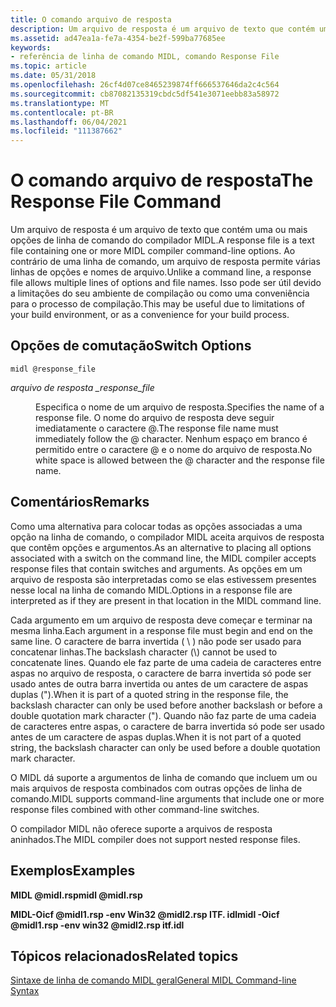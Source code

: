 ```yaml
---
title: O comando arquivo de resposta
description: Um arquivo de resposta é um arquivo de texto que contém uma ou mais opções de linha de comando do compilador MIDL.
ms.assetid: ad47ea1a-fe7a-4354-be2f-599ba77685ee
keywords:
- referência de linha de comando MIDL, comando Response File
ms.topic: article
ms.date: 05/31/2018
ms.openlocfilehash: 26cf4d07ce8465239874ff666537646da2c4c564
ms.sourcegitcommit: cb87082135319cbdc5df541e3071eebb83a58972
ms.translationtype: MT
ms.contentlocale: pt-BR
ms.lasthandoff: 06/04/2021
ms.locfileid: "111387662"
---
```

# <a name="the-response-file-command"></a><span data-ttu-id="b6332-104">O comando arquivo de resposta</span><span class="sxs-lookup"><span data-stu-id="b6332-104">The Response File Command</span></span>

<span data-ttu-id="b6332-105">Um arquivo de resposta é um arquivo de texto que contém uma ou mais opções de linha de comando do compilador MIDL.</span><span class="sxs-lookup"><span data-stu-id="b6332-105">A response file is a text file containing one or more MIDL compiler command-line options.</span></span> <span data-ttu-id="b6332-106">Ao contrário de uma linha de comando, um arquivo de resposta permite várias linhas de opções e nomes de arquivo.</span><span class="sxs-lookup"><span data-stu-id="b6332-106">Unlike a command line, a response file allows multiple lines of options and file names.</span></span> <span data-ttu-id="b6332-107">Isso pode ser útil devido a limitações do seu ambiente de compilação ou como uma conveniência para o processo de compilação.</span><span class="sxs-lookup"><span data-stu-id="b6332-107">This may be useful due to limitations of your build environment, or as a convenience for your build process.</span></span>

## <a name="switch-options"></a><span data-ttu-id="b6332-108">Opções de comutação</span><span class="sxs-lookup"><span data-stu-id="b6332-108">Switch Options</span></span>

``` syntax
midl @response_file
```

<dl> <dt>

<span data-ttu-id="b6332-109"><span id="response_file"></span><span id="RESPONSE_FILE"></span>*arquivo de resposta \_*</span><span class="sxs-lookup"><span data-stu-id="b6332-109"><span id="response_file"></span><span id="RESPONSE_FILE"></span>*response\_file*</span></span>
</dt> <dd>

<span data-ttu-id="b6332-110">Especifica o nome de um arquivo de resposta.</span><span class="sxs-lookup"><span data-stu-id="b6332-110">Specifies the name of a response file.</span></span> <span data-ttu-id="b6332-111">O nome do arquivo de resposta deve seguir imediatamente o caractere @.</span><span class="sxs-lookup"><span data-stu-id="b6332-111">The response file name must immediately follow the @ character.</span></span> <span data-ttu-id="b6332-112">Nenhum espaço em branco é permitido entre o caractere @ e o nome do arquivo de resposta.</span><span class="sxs-lookup"><span data-stu-id="b6332-112">No white space is allowed between the @ character and the response file name.</span></span>

</dd> </dl>

## <a name="remarks"></a><span data-ttu-id="b6332-113">Comentários</span><span class="sxs-lookup"><span data-stu-id="b6332-113">Remarks</span></span>

<span data-ttu-id="b6332-114">Como uma alternativa para colocar todas as opções associadas a uma opção na linha de comando, o compilador MIDL aceita arquivos de resposta que contêm opções e argumentos.</span><span class="sxs-lookup"><span data-stu-id="b6332-114">As an alternative to placing all options associated with a switch on the command line, the MIDL compiler accepts response files that contain switches and arguments.</span></span> <span data-ttu-id="b6332-115">As opções em um arquivo de resposta são interpretadas como se elas estivessem presentes nesse local na linha de comando MIDL.</span><span class="sxs-lookup"><span data-stu-id="b6332-115">Options in a response file are interpreted as if they are present in that location in the MIDL command line.</span></span>

<span data-ttu-id="b6332-116">Cada argumento em um arquivo de resposta deve começar e terminar na mesma linha.</span><span class="sxs-lookup"><span data-stu-id="b6332-116">Each argument in a response file must begin and end on the same line.</span></span> <span data-ttu-id="b6332-117">O caractere de barra invertida ( \\ ) não pode ser usado para concatenar linhas.</span><span class="sxs-lookup"><span data-stu-id="b6332-117">The backslash character (\\) cannot be used to concatenate lines.</span></span> <span data-ttu-id="b6332-118">Quando ele faz parte de uma cadeia de caracteres entre aspas no arquivo de resposta, o caractere de barra invertida só pode ser usado antes de outra barra invertida ou antes de um caractere de aspas duplas (").</span><span class="sxs-lookup"><span data-stu-id="b6332-118">When it is part of a quoted string in the response file, the backslash character can only be used before another backslash or before a double quotation mark character (").</span></span> <span data-ttu-id="b6332-119">Quando não faz parte de uma cadeia de caracteres entre aspas, o caractere de barra invertida só pode ser usado antes de um caractere de aspas duplas.</span><span class="sxs-lookup"><span data-stu-id="b6332-119">When it is not part of a quoted string, the backslash character can only be used before a double quotation mark character.</span></span>

<span data-ttu-id="b6332-120">O MIDL dá suporte a argumentos de linha de comando que incluem um ou mais arquivos de resposta combinados com outras opções de linha de comando.</span><span class="sxs-lookup"><span data-stu-id="b6332-120">MIDL supports command-line arguments that include one or more response files combined with other command-line switches.</span></span>

<span data-ttu-id="b6332-121">O compilador MIDL não oferece suporte a arquivos de resposta aninhados.</span><span class="sxs-lookup"><span data-stu-id="b6332-121">The MIDL compiler does not support nested response files.</span></span>

## <a name="examples"></a><span data-ttu-id="b6332-122">Exemplos</span><span class="sxs-lookup"><span data-stu-id="b6332-122">Examples</span></span>

<span data-ttu-id="b6332-123">**MIDL @midl.rsp**</span><span class="sxs-lookup"><span data-stu-id="b6332-123">**midl @midl.rsp**</span></span>

<span data-ttu-id="b6332-124">**MIDL-Oicf @midl1.rsp -env Win32 @midl2.rsp ITF. idl**</span><span class="sxs-lookup"><span data-stu-id="b6332-124">**midl -Oicf @midl1.rsp -env win32 @midl2.rsp itf.idl**</span></span>

## <a name="related-topics"></a><span data-ttu-id="b6332-125">Tópicos relacionados</span><span class="sxs-lookup"><span data-stu-id="b6332-125">Related topics</span></span>

<dl> <dt>

[<span data-ttu-id="b6332-126">Sintaxe de linha de comando MIDL geral</span><span class="sxs-lookup"><span data-stu-id="b6332-126">General MIDL Command-line Syntax</span></span>](general-midl-command-line-syntax.md)
</dt> </dl>

 

 




